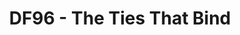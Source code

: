 ---
mission_id: df96
editorsChoice: yes
title: "DF96 - The Ties That Bind"
authors: 
    - "Jason Burton"
    - "Rick Schmidt"
    - "Rich Snodgrass"
    - "Jason Terhune"
date:
filename: "df96.zip"
description: "The Empire is threatening Kyle and his wife Jan, and has kidnapped Kyle's son Dack. Now Kyle must scour the galaxy for information on his son's whereabouts, and find a way to stop the remnants of the Empire."
cover: "df963.png"
levelReplaced:	SECBASE
difficulty: no
bm:	yes
fme: yes
wax: yes
three_do: yes
voc: yes
gmd: no
vue: no
lfd: no
base: "6 new levels from scratch" 
editors: "DFUSE, DF2BMP, CYRA, FMECAD"

---